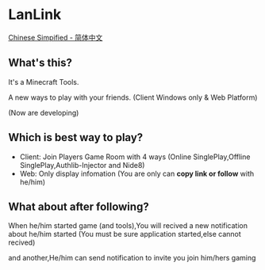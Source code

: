 # LanLink

[Chinese Simpified - 简体中文](./profile/README.zh_CN.md)

## What's this?
It's a Minecraft Tools.

A new ways to play with your friends. (Client Windows only & Web Platform)

(Now are developing)

## Which is best way to play?
- Client: Join Players Game Room with 4 ways
 (Online SinglePlay,Offline SinglePlay,Authlib-Injector and Nide8)
- Web: Only display infomation (You are only can **copy link or follow** with he/him)

## What about after following?

When he/him started game (and tools),You will recived a new notification about he/him started (You must be sure application started,else cannot recived)

and another,He/him can send notification to invite you join him/hers gaming 